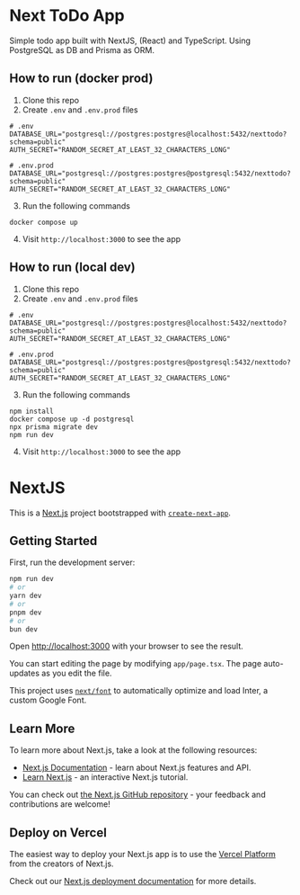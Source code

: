 # Next ToDo App

Simple todo app built with NextJS, (React) and TypeScript. Using PostgreSQL as DB and Prisma as ORM.

## How to run (docker prod)

1. Clone this repo
2. Create `.env` and `.env.prod` files
```
# .env
DATABASE_URL="postgresql://postgres:postgres@localhost:5432/nexttodo?schema=public"
AUTH_SECRET="RANDOM_SECRET_AT_LEAST_32_CHARACTERS_LONG"

# .env.prod
DATABASE_URL="postgresql://postgres:postgres@postgresql:5432/nexttodo?schema=public"
AUTH_SECRET="RANDOM_SECRET_AT_LEAST_32_CHARACTERS_LONG"
```
3. Run the following commands
```
docker compose up
```
4. Visit `http://localhost:3000` to see the app

## How to run (local dev)

1. Clone this repo
2. Create `.env` and `.env.prod` files
```
# .env
DATABASE_URL="postgresql://postgres:postgres@localhost:5432/nexttodo?schema=public"
AUTH_SECRET="RANDOM_SECRET_AT_LEAST_32_CHARACTERS_LONG"

# .env.prod
DATABASE_URL="postgresql://postgres:postgres@postgresql:5432/nexttodo?schema=public"
AUTH_SECRET="RANDOM_SECRET_AT_LEAST_32_CHARACTERS_LONG"
```
3. Run the following commands
```
npm install
docker compose up -d postgresql
npx prisma migrate dev
npm run dev
```
4. Visit `http://localhost:3000` to see the app

# NextJS

This is a [Next.js](https://nextjs.org/) project bootstrapped with [`create-next-app`](https://github.com/vercel/next.js/tree/canary/packages/create-next-app).

## Getting Started

First, run the development server:

```bash
npm run dev
# or
yarn dev
# or
pnpm dev
# or
bun dev
```

Open [http://localhost:3000](http://localhost:3000) with your browser to see the result.

You can start editing the page by modifying `app/page.tsx`. The page auto-updates as you edit the file.

This project uses [`next/font`](https://nextjs.org/docs/basic-features/font-optimization) to automatically optimize and load Inter, a custom Google Font.

## Learn More

To learn more about Next.js, take a look at the following resources:

- [Next.js Documentation](https://nextjs.org/docs) - learn about Next.js features and API.
- [Learn Next.js](https://nextjs.org/learn) - an interactive Next.js tutorial.

You can check out [the Next.js GitHub repository](https://github.com/vercel/next.js/) - your feedback and contributions are welcome!

## Deploy on Vercel

The easiest way to deploy your Next.js app is to use the [Vercel Platform](https://vercel.com/new?utm_medium=default-template&filter=next.js&utm_source=create-next-app&utm_campaign=create-next-app-readme) from the creators of Next.js.

Check out our [Next.js deployment documentation](https://nextjs.org/docs/deployment) for more details.
